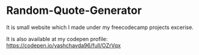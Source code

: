 # Random-Quote-Generator
It is small website which I made under my freecodecamp projects excerise.

It is also available at my codepen profile: https://codepen.io/yashchavda96/full/OZrVqx
